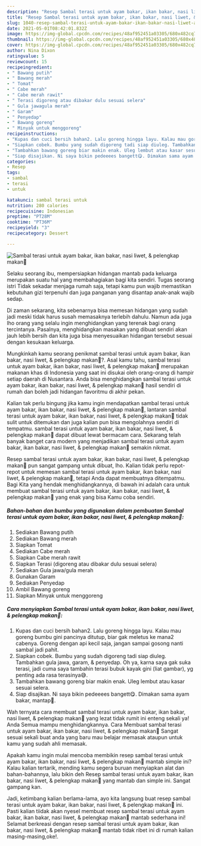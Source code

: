 ```yaml
---
description: "Resep Sambal terasi untuk ayam bakar, ikan bakar, nasi liwet, &amp;amp; pelengkap makan🤤 yang enak Untuk Jualan"
title: "Resep Sambal terasi untuk ayam bakar, ikan bakar, nasi liwet, &amp;amp; pelengkap makan🤤 yang enak Untuk Jualan"
slug: 1040-resep-sambal-terasi-untuk-ayam-bakar-ikan-bakar-nasi-liwet-and-amp-pelengkap-makan-yang-enak-untuk-jualan
date: 2021-05-01T08:42:01.832Z
image: https://img-global.cpcdn.com/recipes/48af952451a03305/680x482cq70/sambal-terasi-untuk-ayam-bakar-ikan-bakar-nasi-liwet-pelengkap-makan🤤-foto-resep-utama.jpg
thumbnail: https://img-global.cpcdn.com/recipes/48af952451a03305/680x482cq70/sambal-terasi-untuk-ayam-bakar-ikan-bakar-nasi-liwet-pelengkap-makan🤤-foto-resep-utama.jpg
cover: https://img-global.cpcdn.com/recipes/48af952451a03305/680x482cq70/sambal-terasi-untuk-ayam-bakar-ikan-bakar-nasi-liwet-pelengkap-makan🤤-foto-resep-utama.jpg
author: Nina Dixon
ratingvalue: 5
reviewcount: 15
recipeingredient:
- " Bawang putih"
- " Bawang merah"
- " Tomat"
- " Cabe merah"
- " Cabe merah rawit"
- " Terasi digoreng atau dibakar dulu sesuai selera"
- " Gula jawagula merah"
- " Garam"
- " Penyedap"
- " Bawang goreng"
- " Minyak untuk menggoreng"
recipeinstructions:
- "Kupas dan cuci bersih bahan2. Lalu goreng hingga layu. Kalau mau goreng bumbu gini pancinya ditutup, biar gak meletus ke mana2 cabenya. Goreng dengan api kecil saja, jangan sampai gosong nanti sambal jadi pahit."
- "Siapkan cobek. Bumbu yang sudah digoreng tadi siap diuleg. Tambahkan gula jawa, garam, &amp; penyedap. Oh ya, karna saya gak suka terasi, jadi cuma saya tambahin terasi bubuk kayak gini (liat gambar), yg penting ada rasa terasinya😅."
- "Tambahkan bawang goreng biar makin enak. Uleg lembut atau kasar sesuai selera."
- "Siap disajikan. Ni saya bikin pedeeees bangett😋. Dimakan sama ayam bakar, mantap🤤."
categories:
- Resep
tags:
- sambal
- terasi
- untuk

katakunci: sambal terasi untuk 
nutrition: 280 calories
recipecuisine: Indonesian
preptime: "PT28M"
cooktime: "PT36M"
recipeyield: "3"
recipecategory: Dessert

---
```



![Sambal terasi untuk ayam bakar, ikan bakar, nasi liwet, &amp; pelengkap makan🤤](https://img-global.cpcdn.com/recipes/48af952451a03305/680x482cq70/sambal-terasi-untuk-ayam-bakar-ikan-bakar-nasi-liwet-pelengkap-makan🤤-foto-resep-utama.jpg)

Selaku seorang ibu, mempersiapkan hidangan mantab pada keluarga merupakan suatu hal yang membahagiakan bagi kita sendiri. Tugas seorang istri Tidak sekadar menjaga rumah saja, tetapi kamu pun wajib memastikan kebutuhan gizi terpenuhi dan juga panganan yang disantap anak-anak wajib sedap.

Di zaman  sekarang, kita sebenarnya bisa memesan hidangan yang sudah jadi meski tidak harus susah memasaknya terlebih dahulu. Namun ada juga lho orang yang selalu ingin menghidangkan yang terenak bagi orang tercintanya. Pasalnya, menghidangkan masakan yang dibuat sendiri akan jauh lebih bersih dan kita juga bisa menyesuaikan hidangan tersebut sesuai dengan kesukaan keluarga. 



Mungkinkah kamu seorang penikmat sambal terasi untuk ayam bakar, ikan bakar, nasi liwet, &amp; pelengkap makan🤤?. Asal kamu tahu, sambal terasi untuk ayam bakar, ikan bakar, nasi liwet, &amp; pelengkap makan🤤 merupakan makanan khas di Indonesia yang saat ini disukai oleh orang-orang di hampir setiap daerah di Nusantara. Anda bisa menghidangkan sambal terasi untuk ayam bakar, ikan bakar, nasi liwet, &amp; pelengkap makan🤤 hasil sendiri di rumah dan boleh jadi hidangan favoritmu di akhir pekan.

Kalian tak perlu bingung jika kamu ingin mendapatkan sambal terasi untuk ayam bakar, ikan bakar, nasi liwet, &amp; pelengkap makan🤤, lantaran sambal terasi untuk ayam bakar, ikan bakar, nasi liwet, &amp; pelengkap makan🤤 tidak sulit untuk ditemukan dan juga kalian pun bisa mengolahnya sendiri di tempatmu. sambal terasi untuk ayam bakar, ikan bakar, nasi liwet, &amp; pelengkap makan🤤 dapat dibuat lewat bermacam cara. Sekarang telah banyak banget cara modern yang menjadikan sambal terasi untuk ayam bakar, ikan bakar, nasi liwet, &amp; pelengkap makan🤤 semakin nikmat.

Resep sambal terasi untuk ayam bakar, ikan bakar, nasi liwet, &amp; pelengkap makan🤤 pun sangat gampang untuk dibuat, lho. Kalian tidak perlu repot-repot untuk memesan sambal terasi untuk ayam bakar, ikan bakar, nasi liwet, &amp; pelengkap makan🤤, tetapi Anda dapat membuatnya ditempatmu. Bagi Kita yang hendak menghidangkannya, di bawah ini adalah cara untuk membuat sambal terasi untuk ayam bakar, ikan bakar, nasi liwet, &amp; pelengkap makan🤤 yang enak yang bisa Kamu coba sendiri.

<!--inarticleads1-->

##### Bahan-bahan dan bumbu yang digunakan dalam pembuatan Sambal terasi untuk ayam bakar, ikan bakar, nasi liwet, &amp; pelengkap makan🤤:

1. Sediakan  Bawang putih
1. Sediakan  Bawang merah
1. Siapkan  Tomat
1. Sediakan  Cabe merah
1. Siapkan  Cabe merah rawit
1. Siapkan  Terasi (digoreng atau dibakar dulu sesuai selera)
1. Sediakan  Gula jawa/gula merah
1. Gunakan  Garam
1. Sediakan  Penyedap
1. Ambil  Bawang goreng
1. Siapkan  Minyak untuk menggoreng




<!--inarticleads2-->

##### Cara menyiapkan Sambal terasi untuk ayam bakar, ikan bakar, nasi liwet, &amp; pelengkap makan🤤:

1. Kupas dan cuci bersih bahan2. Lalu goreng hingga layu. Kalau mau goreng bumbu gini pancinya ditutup, biar gak meletus ke mana2 cabenya. Goreng dengan api kecil saja, jangan sampai gosong nanti sambal jadi pahit.
1. Siapkan cobek. Bumbu yang sudah digoreng tadi siap diuleg. Tambahkan gula jawa, garam, &amp; penyedap. Oh ya, karna saya gak suka terasi, jadi cuma saya tambahin terasi bubuk kayak gini (liat gambar), yg penting ada rasa terasinya😅.
1. Tambahkan bawang goreng biar makin enak. Uleg lembut atau kasar sesuai selera.
1. Siap disajikan. Ni saya bikin pedeeees bangett😋. Dimakan sama ayam bakar, mantap🤤.




Wah ternyata cara membuat sambal terasi untuk ayam bakar, ikan bakar, nasi liwet, &amp; pelengkap makan🤤 yang lezat tidak rumit ini enteng sekali ya! Anda Semua mampu menghidangkannya. Cara Membuat sambal terasi untuk ayam bakar, ikan bakar, nasi liwet, &amp; pelengkap makan🤤 Sangat sesuai sekali buat anda yang baru mau belajar memasak ataupun untuk kamu yang sudah ahli memasak.

Apakah kamu ingin mulai mencoba membikin resep sambal terasi untuk ayam bakar, ikan bakar, nasi liwet, &amp; pelengkap makan🤤 mantab simple ini? Kalau kalian tertarik, mending kamu segera buruan menyiapkan alat dan bahan-bahannya, lalu bikin deh Resep sambal terasi untuk ayam bakar, ikan bakar, nasi liwet, &amp; pelengkap makan🤤 yang mantab dan simple ini. Sangat gampang kan. 

Jadi, ketimbang kalian berlama-lama, ayo kita langsung buat resep sambal terasi untuk ayam bakar, ikan bakar, nasi liwet, &amp; pelengkap makan🤤 ini. Pasti kalian tiidak akan nyesel membuat resep sambal terasi untuk ayam bakar, ikan bakar, nasi liwet, &amp; pelengkap makan🤤 mantab sederhana ini! Selamat berkreasi dengan resep sambal terasi untuk ayam bakar, ikan bakar, nasi liwet, &amp; pelengkap makan🤤 mantab tidak ribet ini di rumah kalian masing-masing,oke!.

